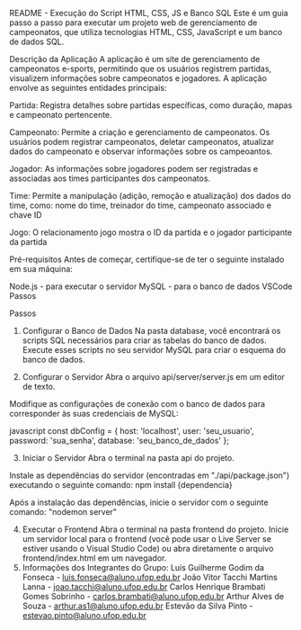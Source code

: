 README - Execução do Script HTML, CSS, JS e Banco SQL
Este é um guia passo a passo para executar um projeto web de gerenciamento de campeonatos, que utiliza tecnologias HTML, CSS, JavaScript e um banco de dados SQL.

Descrição da Aplicação
A aplicação é um site de gerenciamento de campeonatos e-sports, permitindo que os usuários registrem partidas, visualizem informações sobre campeonatos e jogadores.
A aplicação envolve as seguintes entidades principais:

Partida: Registra detalhes sobre partidas específicas, como duração, mapas e campeonato pertencente.

Campeonato: Permite a criação e gerenciamento de campeonatos. Os usuários podem registrar campeonatos, deletar campeonatos, atualizar dados do campeonato e observar informações sobre os campeoantos.

Jogador: As informações sobre jogadores podem ser registradas e associadas aos times participantes dos campeonatos.

Time: Permite a manipulação (adição, remoção e atualização) dos dados do time, como: nome do time, treinador do time, campeonato associado e chave ID

Jogo: O relacionamento jogo mostra o ID da partida e o jogador participante da partida

Pré-requisitos
Antes de começar, certifique-se de ter o seguinte instalado em sua máquina:

Node.js - para executar o servidor
MySQL - para o banco de dados
VSCode
Passos


Passos
1. Configurar o Banco de Dados
Na pasta database, você encontrará os scripts SQL necessários para criar as tabelas do banco de dados. Execute esses scripts no seu servidor MySQL para criar o esquema do banco de dados.

2. Configurar o Servidor
Abra o arquivo api/server/server.js em um editor de texto.

Modifique as configurações de conexão com o banco de dados para corresponder às suas credenciais de MySQL:

javascript
const dbConfig = {
  host: 'localhost',
  user: 'seu_usuario',
  password: 'sua_senha',
  database: 'seu_banco_de_dados'
};

3. Iniciar o Servidor
Abra o terminal na pasta api do projeto.

Instale as dependências do servidor (encontradas em "./api/package.json") executando o seguinte comando:
npm install {dependencia}

Após a instalação das dependências, inicie o servidor com o seguinte comando:
"nodemon server"

4. Executar o Frontend
Abra o terminal na pasta frontend do projeto.
Inicie um servidor local para o frontend (você pode usar o Live Server se estiver usando o Visual Studio Code) ou abra diretamente o arquivo frontend/index.html em um navegador.
5. Informações dos Integrantes do Grupo:
Luis Guilherme Godim da Fonseca - luis.fonseca@aluno.ufop.edu.br
João Vitor Tacchi Martins Lanna - joao.tacchi@aluno.ufop.edu.br
Carlos Henrique Brambati Gomes Sobrinho - carlos.brambati@aluno.ufop.edu.br
Arthur Alves de Souza  - arthur.as1@aluno.ufop.edu.br
Estevão da Silva Pinto - estevao.pinto@aluno.ufop.edu.br